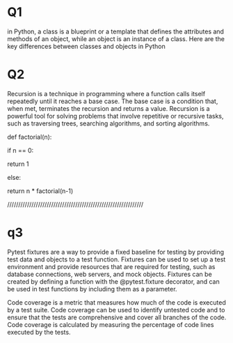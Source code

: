 # Q1
in Python, a class is a blueprint or a template that defines the attributes and methods of an object, while an object is an instance of a class. Here are the key differences between classes and objects in Python
# Q2
Recursion is a technique in programming where a function calls itself repeatedly until it reaches a base case. The base case is a condition that, when met, terminates the recursion and returns a value. Recursion is a powerful tool for solving problems that involve repetitive or recursive tasks, such as traversing trees, searching algorithms, and sorting algorithms.

def factorial(n):

if n == 0:

return 1

else:

return n * factorial(n-1)

//////////////////////////////////////////////////////////////
# q3
Pytest fixtures are a way to provide a fixed baseline for testing by providing test data and objects to a test function. Fixtures can be used to set up a test environment and provide resources that are required for testing, such as database connections, web servers, and mock objects. Fixtures can be created by defining a function with the @pytest.fixture decorator, and can be used in test functions by including them as a parameter.

Code coverage is a metric that measures how much of the code is executed by a test suite. Code coverage can be used to identify untested code and to ensure that the tests are comprehensive and cover all branches of the code. Code coverage is calculated by measuring the percentage of code lines executed by the tests.
